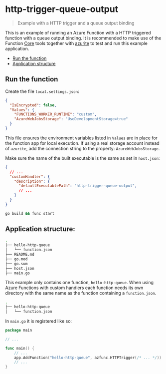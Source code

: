 # http-trigger-queue-output

> Example with a HTTP trigger and a queue output binding

This is an example of running an Azure Function with a HTTP triggered function with a queue output binding. It is recommended to make use of the Function [Core](https://learn.microsoft.com/en-us/azure/azure-functions/functions-run-local) tools together with [azurite](https://learn.microsoft.com/en-us/azure/storage/common/storage-use-azurite) to test and run this example application.

* [Run the function](#run-the-function)
* [Application structure](#application-structure)

## Run the function

Create the file `local.settings.json`:

```json
{
  "IsEncrypted": false,
  "Values": {
    "FUNCTIONS_WORKER_RUNTIME": "custom",
    "AzureWebJobsStorage": "UseDevelopmentStorage=true"
  }
}
```

This file ensures the environment variables listed in `Values` are in place for the function app for local execution.
If using a real storage account instead of `azurite`, add the connection string to the property: `AzureWebJobsStorage`.

Make sure the name of the built executable is the same as set in `host.json`:

```json
{
  // ...
  "customHandler": {
    "description": {
      "defaultExecutablePath": "http-trigger-queue-output",
      // ...
    }
  }
}
```

```sh
go build && func start
```

## Application structure:

```sh
.
├── hello-http-queue
│   └── function.json
├── README.md
├── go.mod
├── go.sum
├── host.json
├── main.go
```

This example only contains one function, `hello-http-queue`. When using Azure Functions with custom handlers each function needs its own directory with the same name as the function containing a `function.json`.

```sh
.
├── hello-http-queue
│   └── function.json
```

In `main.go` it is registered like so:

```go
package main

// ...

func main() {
    // ...
    app.AddFunction("hello-http-queue", azfunc.HTTPTrigger(/* ... */))
    // ...
}
```
